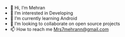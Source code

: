 - 👋 Hi, I’m Mehran
- 👀 I’m interested in Developing
- 🌱 I’m currently learning Android 
- 💞️ I’m looking to collaborate on open source projects
- 📫 How to reach me Mrs7mehrann@gmail.com

<!---
MehranMr17/MehranMr17 is a ✨ special ✨ repository because its `README.md` (this file) appears on your GitHub profile.
You can click the Preview link to take a look at your changes.
--->
